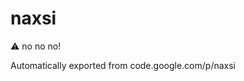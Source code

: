 # naxsi
⚠️ no  no   no!

Automatically exported from code.google.com/p/naxsi



























